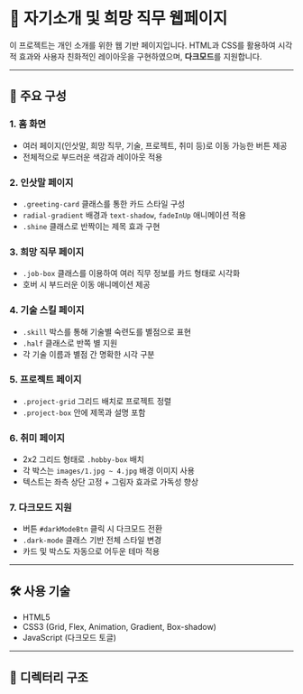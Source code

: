 # 🎨 자기소개 및 희망 직무 웹페이지

이 프로젝트는 개인 소개를 위한 웹 기반 페이지입니다. HTML과 CSS를 활용하여 시각적 효과와 사용자 친화적인 레이아웃을 구현하였으며, **다크모드**를 지원합니다.

---

## 📌 주요 구성

### 1. 홈 화면
- 여러 페이지(인삿말, 희망 직무, 기술, 프로젝트, 취미 등)로 이동 가능한 버튼 제공  
- 전체적으로 부드러운 색감과 레이아웃 적용  

### 2. 인삿말 페이지
- `.greeting-card` 클래스를 통한 카드 스타일 구성  
- `radial-gradient` 배경과 `text-shadow`, `fadeInUp` 애니메이션 적용  
- `.shine` 클래스로 반짝이는 제목 효과 구현  

### 3. 희망 직무 페이지
- `.job-box` 클래스를 이용하여 여러 직무 정보를 카드 형태로 시각화  
- 호버 시 부드러운 이동 애니메이션 제공  

### 4. 기술 스킬 페이지
- `.skill` 박스를 통해 기술별 숙련도를 별점으로 표현  
- `.half` 클래스로 반쪽 별 지원  
- 각 기술 이름과 별점 간 명확한 시각 구분  

### 5. 프로젝트 페이지
- `.project-grid` 그리드 배치로 프로젝트 정렬  
- `.project-box` 안에 제목과 설명 포함  

### 6. 취미 페이지
- 2x2 그리드 형태로 `.hobby-box` 배치  
- 각 박스는 `images/1.jpg ~ 4.jpg` 배경 이미지 사용  
- 텍스트는 좌측 상단 고정 + 그림자 효과로 가독성 향상  

### 7. 다크모드 지원
- 버튼 `#darkModeBtn` 클릭 시 다크모드 전환  
- `.dark-mode` 클래스 기반 전체 스타일 변경  
- 카드 및 박스도 자동으로 어두운 테마 적용  

---

## 🛠 사용 기술

- HTML5  
- CSS3 (Grid, Flex, Animation, Gradient, Box-shadow)  
- JavaScript (다크모드 토글)

---

## 📁 디렉터리 구조

